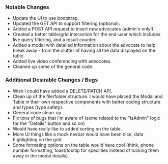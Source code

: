 ### Notable Changes

- Update the UI to use bootstrap.
- Updated the GET API to support filtering (optional).
- Added a POST API request to insert new advocates (admin's only!).
- Created a better table/grid interaction for the end-user which includes live query filtering, and a result counter.
- Added a modal with detailed information about the advocate to help break away - from the clutter of having all the data displayed on the table.
- Added live video conferencing with advocates.
- Cleaned up some of the general code.

### Additional Desirable Changes / Bugs

- Wish I could have added a DELETE/PATCH API.
- Clean up of the file/folder structure. I would have placed the Modal and Table in their own respective components with better coding structure and types (type safety).
- General code clean-up.
- Fix tons of bugs that i'm aware of (some related to the "isAdmin" logic for the "Details" button and so on)
- Would have really like to added sorting on the table.
- More UI things like a mock navbar would have been nice, data highlighting on the grid.
- Some formating options on the table would have cool (think, phone number formatting, toast/tooltip for specilties instead of tucking them away in the modal details).
